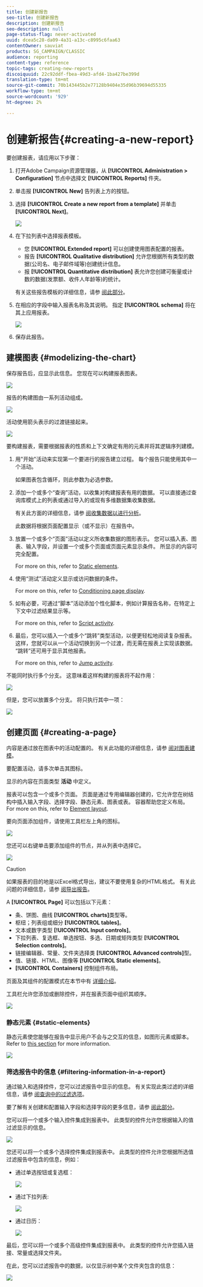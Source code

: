 ```yaml
---
title: 创建新报告
seo-title: 创建新报告
description: 创建新报告
seo-description: null
page-status-flag: never-activated
uuid: dcea5c28-da09-4a31-a13c-c8995c6faa63
contentOwner: sauviat
products: SG_CAMPAIGN/CLASSIC
audience: reporting
content-type: reference
topic-tags: creating-new-reports
discoiquuid: 22c92ddf-fbea-49d3-afd4-1ba427be399d
translation-type: tm+mt
source-git-commit: 70b143445b2e77128b9404e35d96b39694d55335
workflow-type: tm+mt
source-wordcount: '929'
ht-degree: 2%

---
```



# 创建新报告{#creating-a-new-report}

要创建报表，请应用以下步骤：

1. 打开Adobe Campaign资源管理器，从 **[!UICONTROL Administration > Configuration]** 节点中选择文 **[!UICONTROL Reports]** 件夹。
1. 单击报 **[!UICONTROL New]** 告列表上方的按钮。
1. 选择 **[!UICONTROL Create a new report from a template]** 并单击 **[!UICONTROL Next]**。

   ![](assets/s_ncs_advuser_report_wizard_new_01.png)

1. 在下拉列表中选择报表模板。

   * 您 **[!UICONTROL Extended report]** 可以创建使用图表配置的报表。
   * 报告 **[!UICONTROL Qualitative distribution]** 允许您根据所有类型的数据(公司名、电子邮件域等)创建统计信息。
   * 报 **[!UICONTROL Quantitative distribution]** 表允许您创建可衡量或计数的数据(发票额、收件人年龄等)的统计。

   有关这些报告模板的详细信息，请参 [阅此部分](../../reporting/using/about-descriptive-analysis.md)。

1. 在相应的字段中输入报表名称及其说明。 指定 **[!UICONTROL schema]** 将在其上应用报表。

   ![](assets/s_ncs_advuser_report_wizard_020.png)

1. 保存此报告。

## 建模图表 {#modelizing-the-chart}

保存报告后，应显示此信息。 您现在可以构建报表图表。

![](assets/s_ncs_user_report_wizard_021.png)

报告的构建图由一系列活动组成。

![](assets/s_ncs_advuser_report_wizard_031.png)

活动使用箭头表示的过渡链接起来。

![](assets/s_ncs_advuser_report_wizard_032.png)

要构建报表，需要根据报表的性质和上下文确定有用的元素并将其逻辑序列建模。

1. 用&quot;开始&quot;活动来实现第一个要进行的报告建立过程。 每个报告只能使用其中一个活动。

   如果图表包含循环，则此参数为必选参数。

1. 添加一个或多个“查询”活动，以收集对构建报表有用的数据。 可以直接通过查询库模式上的列表或通过导入的或现有多维数据集收集数据。

   有关此方面的详细信息，请参 [阅收集数据以进行分析](../../reporting/using/collecting-data-to-analyze.md)。

   此数据将根据页面配置显示（或不显示）在报告中。

1. 放置一个或多个“页面”活动以定义所收集数据的图形表示。 您可以插入表、图表、输入字段，并设置一个或多个页面或页面元素显示条件。 所显示的内容可完全配置。

   For more on this, refer to [Static elements](#static-elements).

1. 使用“测试”活动定义显示或访问数据的条件。

   For more on this, refer to [Conditioning page display](../../reporting/using/defining-a-conditional-content.md#conditioning-page-display).

1. 如有必要，可通过“脚本”活动添加个性化脚本，例如计算报告名称，在特定上下文中过滤结果显示等。

   For more on this, refer to [Script activity](../../reporting/using/advanced-functionalities.md#script-activity).

1. 最后，您可以插入一个或多个“跳转”类型活动，以便更轻松地阅读复杂报表。 这样，您就可以从一个活动切换到另一个过渡，而无需在报表上实现该数据。 “跳转”还可用于显示其他报表。

   For more on this, refer to [Jump activity](../../reporting/using/advanced-functionalities.md#jump-activity).

不能同时执行多个分支。 这意味着这样构建的报表将不起作用：

![](assets/reporting_graph_sample_ko.png)

但是，您可以放置多个分支。 将只执行其中一项：

![](assets/reporting_graph_sample_ok.png)

## 创建页面 {#creating-a-page}

内容是通过放在图表中的活动配置的。 有关此功能的详细信息，请参 [阅对图表建模](#modelizing-the-chart)。

要配置活动，请多次单击其图标。

显示的内容在页面类型 **活动** 中定义。

报表可以包含一个或多个页面。 页面是通过专用编辑器创建的，它允许您在树结构中插入输入字段、选择字段、静态元素、图表或表。 容器帮助您定义布局。 For more on this, refer to [Element layout](../../reporting/using/element-layout.md).

要向页面添加组件，请使用工具栏左上角的图标。

![](assets/reporting_add_component_in_page.png)

您还可以右键单击要添加组件的节点，并从列表中选择它。

![](assets/s_ncs_advuser_report_wizard_09.png)

>[!CAUTION]
>
>如果报表的目的地是以Excel格式导出，建议不要使用复杂的HTML格式。 有关此问题的详细信息，请参 [阅导出报告](../../reporting/using/actions-on-reports.md#exporting-a-report)。

A **[!UICONTROL Page]** 可以包括以下元素：

* 条、饼图、曲线 **[!UICONTROL charts]**&#x200B;类型等。
* 枢纽；列表组或细分 **[!UICONTROL tables]**。
* 文本或数字类型 **[!UICONTROL Input controls]**。
* 下拉列表、复选框、单选按钮、多选、日期或矩阵类型 **[!UICONTROL Selection controls]**。
* 链接编辑器、常量、文件夹选择类 **[!UICONTROL Advanced controls]**&#x200B;型。
* 值、链接、HTML、图像等 **[!UICONTROL Static elements]**。
* **[!UICONTROL Containers]** 控制组件布局。

页面及其组件的配置模式在本节中有 [详细介绍](../../web/using/about-web-forms.md)。

工具栏允许您添加或删除控件，并在报表页面中组织其顺序。

![](assets/s_ncs_advuser_report_wizard_08.png)

### 静态元素 {#static-elements}

静态元素使您能够在报告中显示用户不会与之交互的信息，如图形元素或脚本。 Refer to [this section](../../web/using/static-elements-in-a-web-form.md#inserting-html-content) for more information.

![](assets/s_advuser_report_page_activity_03.png)

### 筛选报告中的信息 {#filtering-information-in-a-report}

通过输入和选择控件，您可以过滤报告中显示的信息。 有关实现此类过滤的详细信息，请参 [阅查询中的过滤选项](../../reporting/using/collecting-data-to-analyze.md#filtering-options-in-the-queries)。

要了解有关创建和配置输入字段和选择字段的更多信息，请参 [阅此部分](../../web/using/about-web-forms.md)。

您可以将一个或多个输入控件集成到报表中。 此类型的控件允许您根据输入的值过滤显示的信息。

![](assets/reporting_control_text.png)

您还可以将一个或多个选择控件集成到报表中。 此类型的控件允许您根据所选值过滤报告中包含的信息，例如：

* 通过单选按钮或复选框：

   ![](assets/reporting_radio_buttons.png)

* 通过下拉列表:

   ![](assets/reporting_control_list.png)

* 通过日历：

   ![](assets/reporting_control_date.png)

最后，您可以将一个或多个高级控件集成到报表中。 此类型的控件允许您插入链接、常量或选择文件夹。

在此，您可以过滤报告中的数据，以仅显示树中某个文件夹包含的信息：

![](assets/reporting_control_folder.png)

